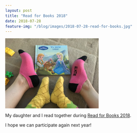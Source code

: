 ```yaml
---
layout: post
title: "Read for Books 2018"
date: 2018-07-28
feature-img: "/blog/images/2018-07-28-read-for-books.jpg"
---
```


<img align="middle" src="/blog/images/2018-07-28-read-for-books.jpg" width="300">

My daughter and I read together during [Read for Books 2018](http://www.nationalreadingmovement.sg/read-for-books/). 

I hope we can participate again next year!

